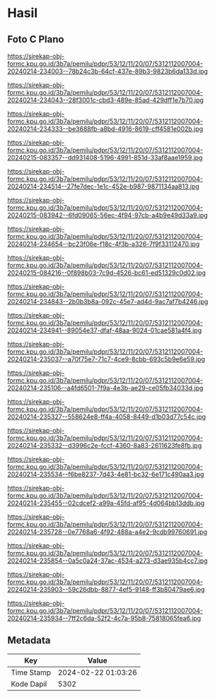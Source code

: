 # Hasil

## Foto C Plano

https://sirekap-obj-formc.kpu.go.id/3b7a/pemilu/pdpr/53/12/11/20/07/5312112007004-20240214-234003--78b24c3b-64cf-437e-89b3-9823b6da133d.jpg

https://sirekap-obj-formc.kpu.go.id/3b7a/pemilu/pdpr/53/12/11/20/07/5312112007004-20240214-234043--28f3001c-cbd3-489e-85ad-429dff1e7b70.jpg

https://sirekap-obj-formc.kpu.go.id/3b7a/pemilu/pdpr/53/12/11/20/07/5312112007004-20240214-234333--be3688fb-a8bd-4916-8619-cff4581e002b.jpg

https://sirekap-obj-formc.kpu.go.id/3b7a/pemilu/pdpr/53/12/11/20/07/5312112007004-20240215-083357--dd931408-5196-4991-851d-33af8aae1959.jpg

https://sirekap-obj-formc.kpu.go.id/3b7a/pemilu/pdpr/53/12/11/20/07/5312112007004-20240214-234514--27fe7dec-1e1c-452e-b987-9871134aa813.jpg

https://sirekap-obj-formc.kpu.go.id/3b7a/pemilu/pdpr/53/12/11/20/07/5312112007004-20240215-083942--6fd09065-56ec-4f94-97cb-a4b9e49d33a9.jpg

https://sirekap-obj-formc.kpu.go.id/3b7a/pemilu/pdpr/53/12/11/20/07/5312112007004-20240214-234654--bc23f06e-f18c-4f3b-a326-7f9f33112470.jpg

https://sirekap-obj-formc.kpu.go.id/3b7a/pemilu/pdpr/53/12/11/20/07/5312112007004-20240215-084216--0f898b03-7c9d-4526-bc61-ed51329c0d02.jpg

https://sirekap-obj-formc.kpu.go.id/3b7a/pemilu/pdpr/53/12/11/20/07/5312112007004-20240214-234843--2b0b3b8a-092c-45e7-ad4d-9ac7af7b4246.jpg

https://sirekap-obj-formc.kpu.go.id/3b7a/pemilu/pdpr/53/12/11/20/07/5312112007004-20240214-234941--89054e37-dfaf-48aa-9024-01cae581a4f4.jpg

https://sirekap-obj-formc.kpu.go.id/3b7a/pemilu/pdpr/53/12/11/20/07/5312112007004-20240214-235037--a70f75e7-71c7-4ce9-8cbb-693c5b9e6e59.jpg

https://sirekap-obj-formc.kpu.go.id/3b7a/pemilu/pdpr/53/12/11/20/07/5312112007004-20240214-235106--a4fd6501-7f9a-4e3b-ae29-ce05fb34033d.jpg

https://sirekap-obj-formc.kpu.go.id/3b7a/pemilu/pdpr/53/12/11/20/07/5312112007004-20240214-235327--558624e8-ff4a-4058-8449-d1b03d77c54c.jpg

https://sirekap-obj-formc.kpu.go.id/3b7a/pemilu/pdpr/53/12/11/20/07/5312112007004-20240214-235332--d3996c2e-fccf-4360-8a83-2611623fe8fb.jpg

https://sirekap-obj-formc.kpu.go.id/3b7a/pemilu/pdpr/53/12/11/20/07/5312112007004-20240214-235534--f6be8237-7d43-4e81-bc32-6e171c490aa3.jpg

https://sirekap-obj-formc.kpu.go.id/3b7a/pemilu/pdpr/53/12/11/20/07/5312112007004-20240214-235455--02cdcef2-a99a-45fd-af95-4d064bb13ddb.jpg

https://sirekap-obj-formc.kpu.go.id/3b7a/pemilu/pdpr/53/12/11/20/07/5312112007004-20240214-235728--0e7768a6-4f92-488a-a4e2-9cdb99760691.jpg

https://sirekap-obj-formc.kpu.go.id/3b7a/pemilu/pdpr/53/12/11/20/07/5312112007004-20240214-235854--0a5c0a24-37ac-4534-a273-d3ae935b4cc7.jpg

https://sirekap-obj-formc.kpu.go.id/3b7a/pemilu/pdpr/53/12/11/20/07/5312112007004-20240214-235903--59c26dbb-8877-4ef5-9148-ff3b80479ae6.jpg

https://sirekap-obj-formc.kpu.go.id/3b7a/pemilu/pdpr/53/12/11/20/07/5312112007004-20240214-235934--7ff2c6da-52f2-4c7a-95b8-75818065fea6.jpg


## Metadata

| Key        | Value               |
| ---------- | ------------------- |
| Time Stamp | 2024-02-22 01:03:26 |
| Kode Dapil | 5302                |



